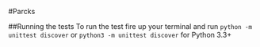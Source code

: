 #Parcks

##Running the tests
To run the test fire up your terminal and run `python -m unittest discover` or `python3 -m unittest discover` for Python 3.3+
